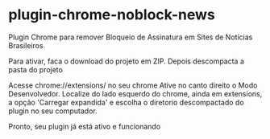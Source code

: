# plugin-chrome-noblock-news
Plugin Chrome para remover Bloqueio de Assinatura em Sites de Notícias Brasileiros

Para ativar, faca o download do projeto em ZIP.
Depois descompacta a pasta do projeto

Acesse chrome://extensions/ no seu chrome
Ative no canto direito o Modo Desenvolvedor.
Localize do lado esquerdo do chrome, ainda em extensions, a opção 'Carregar expandida' e escolha
o diretorio descompactado do plugin no seu computador.

Pronto, seu plugin já está ativo e funcionando
